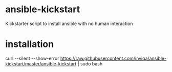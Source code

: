 # ansible-kickstart
Kickstarter script to install ansible with no human interaction

# installation
curl --silent --show-error https://raw.githubusercontent.com/inviqa/ansible-kickstart/master/ansible-kickstart | sudo bash
